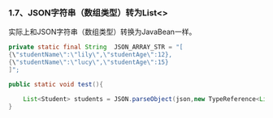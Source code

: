 ### 1.7、JSON字符串（数组类型）转为List&lt;&gt;

实际上和JSON字符串（数组类型）转换为JavaBean一样。

```java
private static final String  JSON_ARRAY_STR = "[
{\"studentName\":\"lily\",\"studentAge\":12},
{\"studentName\":\"lucy\",\"studentAge\":15}
]";

public static void test(){

    List<Student> students = JSON.parseObject(json,new TypeReference<List<Student>>(){});
}

```




